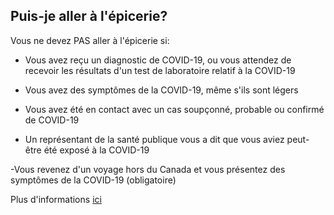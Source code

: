 ## Puis-je aller à l'épicerie?

Vous ne devez PAS aller à l'épicerie si:

- Vous avez reçu un diagnostic de COVID-19, ou vous attendez de recevoir les résultats d'un test de laboratoire relatif à la COVID-19

- Vous avez des symptômes de la COVID-19, même s'ils sont légers

- Vous avez été en contact avec un cas soupçonné, probable ou confirmé de COVID-19

- Un représentant de la santé publique vous a dit que vous aviez peut-être été exposé à la COVID-19

-Vous revenez d'un voyage hors du Canada et vous présentez des symptômes de la COVID-19 (obligatoire)

Plus d'informations [ici](https://www.canada.ca/fr/sante-publique/services/maladies/2019-nouveau-coronavirus/prevention-risques.html)

